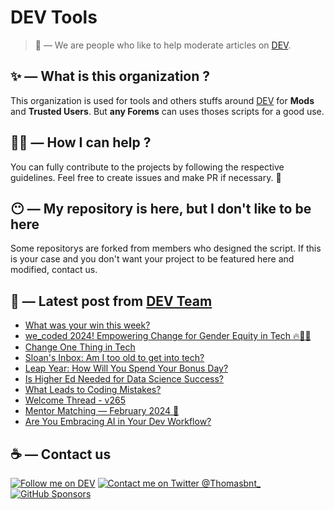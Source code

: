 # DEV Tools

> 🔧 — We are people who like to help moderate articles on [DEV](https://dev.to).

## ✨ — What is this organization ?

This organization is used for tools and others stuffs around [DEV](https://dev.to) for **Mods** and **Trusted Users**. But __any Forems__ can uses thoses scripts for a good use.


## 💪🏼 — How I can help ?

You can fully contribute to the projects by following the respective guidelines. Feel free to create issues and make PR if necessary. 🎉

## 😶 — My repository is here, but I don't like to be here

Some repositorys are forked from members who designed the script. If this is your case and you don't want your project to be featured here and modified, contact us.

## 📝 — Latest post from [DEV Team](https://dev.to/devteam)

<!-- BLOG-POST-LIST:START -->
- [What was your win this week?](https://dev.to/devteam/what-was-your-win-this-week-1hej)
- [we_coded 2024! Empowering Change for Gender Equity in Tech 🔥💪🏽](https://dev.to/devteam/wecoded-2024-empowering-change-for-gender-equity-in-tech-30nj)
- [Change One Thing in Tech](https://dev.to/devteam/change-one-thing-in-tech-3jgb)
- [Sloan&#39;s Inbox: Am I too old to get into tech?](https://dev.to/devteam/sloans-inbox-am-i-too-old-to-get-into-tech-3lp8)
- [Leap Year: How Will You Spend Your Bonus Day?](https://dev.to/devteam/leap-year-how-will-you-spend-your-bonus-day-1hof)
- [Is Higher Ed Needed for Data Science Success?](https://dev.to/devteam/is-higher-ed-needed-for-data-science-success-33l2)
- [What Leads to Coding Mistakes?](https://dev.to/devteam/what-leads-to-coding-mistakes-1nni)
- [Welcome Thread - v265](https://dev.to/devteam/welcome-thread-v265-3a1l)
- [Mentor Matching — February 2024 🤝](https://dev.to/devteam/mentor-matching-monthly-4ann)
- [Are You Embracing AI in Your Dev Workflow?](https://dev.to/devteam/are-you-embracing-ai-inyour-dev-workflow-5dbb)
<!-- BLOG-POST-LIST:END -->


## ☕ — Contact us

[![Follow me on DEV](https://img.shields.io/badge/dev.to-%2308090A.svg?&style=for-the-badge&logo=dev.to&logoColor=white&alt=devto)](https://dev.to/thomasbnt)
[![Contact me on Twitter @Thomasbnt_](https://img.shields.io/badge/Contact%20me%20on%20Twitter-%231DA1F2.svg?&style=for-the-badge&logo=twitter&logoColor=white&alt=twitter)](https://twitter.com/messages/1142357270-1142357270?text=Hello,%20I%20contact%20you%20from%20devtotools%20&recipient_id=1142357270) [![GitHub Sponsors](https://img.shields.io/badge/Sponsor%20me-%23EA54AE.svg?&style=for-the-badge&logo=github-sponsors&logoColor=white)](https://github.com/sponsors/thomasbnt)


